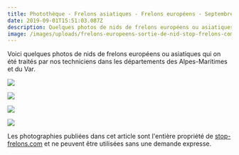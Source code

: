 ```yaml
---
title: Photothèque - Frelons asiatiques - Frelons européens - Septembre 2019
date: 2019-09-01T15:51:03.087Z
description: Quelques photos de nids de frelons européens ou asiatiques
image: /images/uploads/frelons-europeens-sortie-de-nid-stop-frelons-com.jpg
---
```

Voici quelques photos de nids de frelons européens ou asiatiques qui on été traités par nos techniciens dans les départements des Alpes-Maritimes et du Var.

![](/images/uploads/frelons-europeens-sortie-de-nid-stop-frelons-com.jpg)

![](/images/uploads/gros-nid-de-frelons-asiatiques-arbre-septembre-stop-frelons-com.jpg)

![](/images/uploads/nid-de-frelons-asiatiques-abri-de-jardin-stop-frelons-com.jpg)

![](/images/uploads/nid-de-frelons-europeens-dans-mur-stop-frelons-com.jpg)

Les photographies publiées dans cet article sont l'entière propriété de [stop-frelons.com](https://www.stop-frelons.com) et ne peuvent être utilisées sans une demande expresse.
